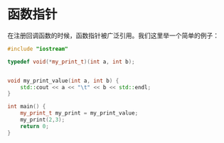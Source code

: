 # 函数指针

在注册回调函数的时候，函数指针被广泛引用。我们这里举一个简单的例子：

```c++
#include "iostream"

typedef void(*my_print_t)(int a, int b);


void my_print_value(int a, int b) {
    std::cout << a << "\t" << b << std::endl;
}

int main() {
    my_print_t my_print = my_print_value;
    my_print(2,3);
    return 0;
}


```